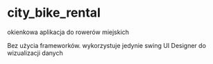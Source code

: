 # city_bike_rental
okienkowa aplikacja do rowerów miejskich

Bez użycia frameworków. 
wykorzystuje jedynie swing UI Designer do wizualizacji danych
